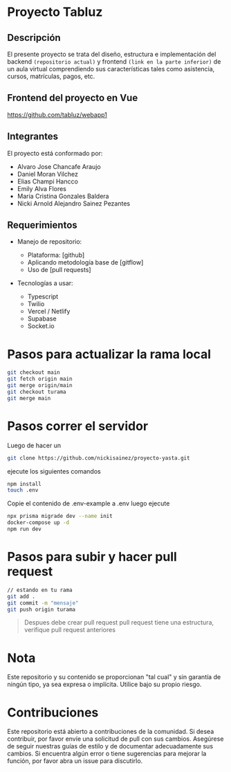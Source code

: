 # Proyecto Tabluz

## Descripción

El presente proyecto se trata del diseño, estructura e implementación del backend `(repositorio actual)` y frontend `(link en la parte inferior)` de un aula virtual comprendiendo sus características tales como asistencia, cursos, matrículas, pagos, etc.

## Frontend del proyecto en Vue

https://github.com/tabluz/webapp1

## Integrantes

El proyecto está conformado por:

- Alvaro Jose Chancafe Araujo
- Daniel Moran Vilchez
- Elias Champi Hancco
- Emily Alva Flores
- Maria Cristina Gonzales Baldera
- Nicki Arnold Alejandro Sainez Pezantes

## Requerimientos

- Manejo de repositorio:

  - Plataforma: [github]
  - Aplicando metodología base de [gitflow]
  - Uso de [pull requests]

- Tecnologías a usar:
  - Typescript
  - Twilio
  - Vercel / Netlify
  - Supabase
  - Socket.io

# Pasos para actualizar la rama local

```sh
git checkout main
git fetch origin main
git merge origin/main
git checkout turama
git merge main
```

# Pasos correr el servidor

Luego de hacer un

```sh
git clone https://github.com/nickisainez/proyecto-yasta.git

```

ejecute los siguientes comandos

```sh
npm install
touch .env
```

Copie el contenido de .env-example a .env
luego ejecute

```sh
npx prisma migrade dev --name init
docker-compose up -d
npm run dev
```

# Pasos para subir y hacer pull request

```sh
// estando en tu rama
git add .
git commit -m "mensaje"
git push origin turama
```

> Despues debe crear pull request
> pull request tiene una estructura, verifique pull request anteriores

# Nota

Este repositorio y su contenido se proporcionan "tal cual" y sin garantía de ningún tipo, ya sea expresa o implícita. Utilice bajo su propio riesgo.

# Contribuciones

Este repositorio está abierto a contribuciones de la comunidad. Si desea contribuir, por favor envíe una solicitud de pull con sus cambios. Asegúrese de seguir nuestras guías de estilo y de documentar adecuadamente sus cambios. Si encuentra algún error o tiene sugerencias para mejorar la función, por favor abra un issue para discutirlo.
